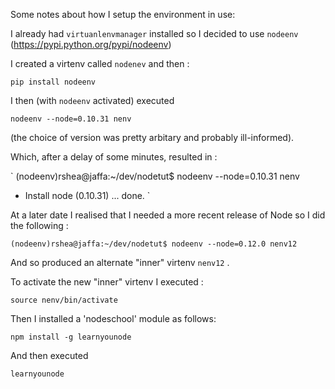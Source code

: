 Some notes about how I setup the environment in use:

I already had `virtuanlenvmanager` installed so I decided to use `nodeenv` (https://pypi.python.org/pypi/nodeenv)

I created a virtenv called `nodenev` and then :

`pip install nodeenv`

I then (with `nodeenv` activated) executed 

`nodeenv --node=0.10.31 nenv`

(the choice of version was pretty arbitary and probably ill-informed).

Which, after a delay of some minutes, resulted in :

`
(nodeenv)rshea@jaffa:~/dev/nodetut$ nodeenv --node=0.10.31 nenv
 * Install node (0.10.31) ... done.
`

At a later date I realised that I needed a more recent release of Node so I did the following :

`
(nodeenv)rshea@jaffa:~/dev/nodetut$ nodeenv --node=0.12.0 nenv12
`

And so produced an alternate "inner" virtenv `nenv12` .

To activate the new "inner" virtenv I executed : 

`
source nenv/bin/activate
`

Then I installed a 'nodeschool' module as follows:

`npm install -g learnyounode`

And then executed

`learnyounode`
